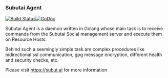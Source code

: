 ### Subutai Agent

[![Build Status](https://jenkins.subut.ai/buildStatus/icon?job=agent.subutai-io.pipeline/dev)](https://jenkins.subut.ai/job/agent.subutai-io.pipeline/job/dev/)[![GoDoc](https://godoc.org/github.com/subutai-io/agent?status.svg)](https://godoc.org/github.com/subutai-io/agent)

Subutai Agent is a daemon written in Golang whose main task is to receive commands from the Subutai Social management server and execute them on Resource Hosts.  

Behind such a seemingly simple task are complex procedures like bidirectional ssl communication, gpg message encryption, different health and security checks, etc.  

Please visit https://subut.ai for more information
